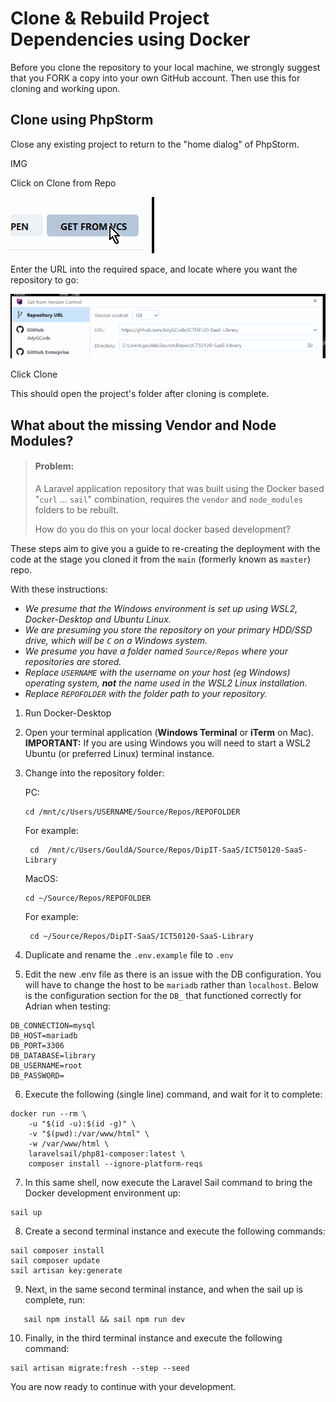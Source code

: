 # Clone & Rebuild Project Dependencies using Docker

Before you clone the repository to your local machine, we strongly 
suggest that you FORK a copy into your own GitHub account.
Then use this for cloning and working upon.

## Clone using PhpStorm

Close any existing project to return to the "home dialog" of PhpStorm.

IMG

Click on Clone from Repo

![Clone From Repo in PhpStorm](images/phpstorm-clone-repo-1.png)

Enter the URL into the required space, and locate where you want the repository to go:

![Repository URL](images/phpstorm-clone-repo-2.png)

Click Clone

This should open the project's folder after cloning is complete.


## What about the missing Vendor and Node Modules?

> #### Problem:
> 
> A Laravel application repository that was built using the Docker based "`curl` ... `sail`" combination, requires the `vendor` 
> and `node_modules` folders to be rebuilt. 
> 
> How do you do this on your local docker based development?

These steps aim to give you a guide to re-creating the deployment with the code at the stage you cloned it from the `main` 
(formerly known as `master`) repo.

With these instructions:
- *We presume that the Windows environment is set up using WSL2, Docker-Desktop and Ubuntu Linux.*
- *We are presuming you store the repository on your primary HDD/SSD drive, which will be `C` on a Windows system.*
- *We presume you have a folder named `Source/Repos` where your repositories are stored.*
- *Replace `USERNAME` with the username on your host (eg Windows) operating system, **not** the name used in the WSL2 Linux 
  installation.*
- *Replace `REPOFOLDER` with the folder path to your repository.*


1) Run Docker-Desktop

2) Open your terminal application (**Windows Terminal** or **iTerm** on Mac).
   <br>**IMPORTANT:** If you are using Windows you will 
   need to start a WSL2 Ubuntu (or preferred Linux) terminal instance.

3) Change into the repository folder:

   PC: 
   ```shell
   cd /mnt/c/Users/USERNAME/Source/Repos/REPOFOLDER
   ```
   For example:
   ```shell
    cd  /mnt/c/Users/GouldA/Source/Repos/DipIT-SaaS/ICT50120-SaaS-Library
   ```
   MacOS: 
   ```shell
   cd ~/Source/Repos/REPOFOLDER
   ```
   For example: 
   ```shell
    cd ~/Source/Repos/DipIT-SaaS/ICT50120-SaaS-Library
   ```
4) Duplicate and rename the `.env.example` file to `.env`

5) Edit the new .env file as there is an issue with the DB configuration. You will have to change the host to be `mariadb` 
   rather than `localhost`. Below is the configuration section for the `DB_` that functioned correctly for Adrian when testing:
```dotenv
DB_CONNECTION=mysql
DB_HOST=mariadb
DB_PORT=3306
DB_DATABASE=library
DB_USERNAME=root
DB_PASSWORD=
```

6) Execute the following (single line) command, and wait for it to complete:
```shell
docker run --rm \
    -u "$(id -u):$(id -g)" \
    -v "$(pwd):/var/www/html" \
    -w /var/www/html \
    laravelsail/php81-composer:latest \
    composer install --ignore-platform-reqs
```

7) In this same shell, now execute the Laravel Sail command to bring the Docker development environment up: 
```shell 
sail up
```

8) Create a second terminal instance and execute the following commands:
```shell
sail composer install
sail composer update
sail artisan key:generate
```

09) Next, in the same second terminal instance, and when the sail up is complete, run:
```shell
   sail npm install && sail npm run dev
```

10) Finally, in the third terminal instance and execute the following command:
```shell
sail artisan migrate:fresh --step --seed
```


You are now ready to continue with your development.

